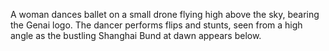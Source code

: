 A woman dances ballet on a small drone flying high above the sky, bearing the Genai logo. 
The dancer performs flips and stunts, seen from a high angle as the bustling Shanghai Bund at dawn appears below.
